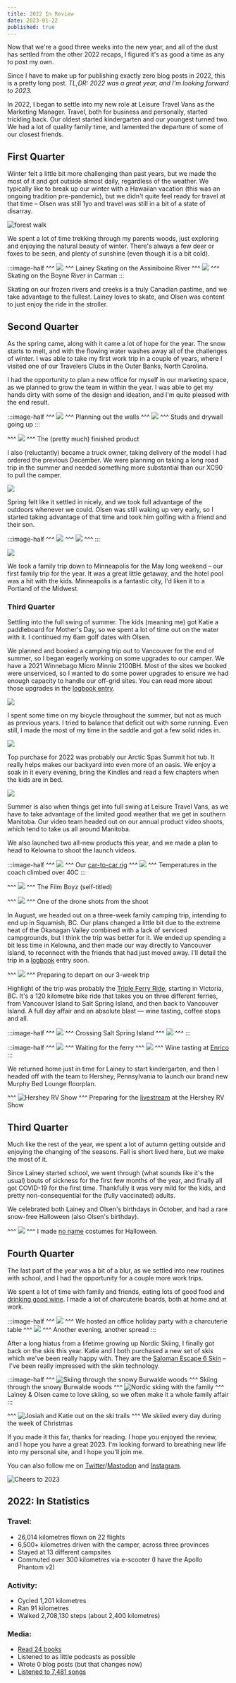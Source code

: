 ```yaml
---
title: 2022 In Review
date: 2023-01-22
published: true
---
```


Now that we're a good three weeks into the new year, and all of the dust has settled from the other 2022 recaps, I figured it's as good a time as any to post my own.

Since I have to make up for publishing exactly zero blog posts in 2022, this is a pretty long post. _TL;DR: 2022 was a great year, and I'm looking forward to 2023._

In 2022, I began to settle into my new role at Leisure Travel Vans as the Marketing Manager. Travel, both for business and personally, started trickling back. Our oldest started kindergarten and our youngest turned two. We had a lot of quality family time, and lamented the departure of some of our closest friends.

## First Quarter

Winter felt a little bit more challenging than past years, but we made the most of it and got outside almost daily, regardless of the weather. We typically like to break up our winter with a Hawaiian vacation (this was an ongoing tradition pre-pandemic), but we didn't quite feel ready for travel at that time – Olsen was still 1yo and travel was still in a bit of a state of disarray.

![forest walk](/img/2022-in-review/forest-walk.jpg)

We spent a lot of time trekking through my parents woods, just exploring and enjoying the natural beauty of winter. There's always a few deer or foxes to be seen, and plenty of sunshine (even though it is a bit cold).

:::image-half
^^^
![](/img/2022-in-review/lainey-assiniboine-skating.jpg)
^^^ Lainey Skating on the Assiniboine River
^^^
![](/img/2022-in-review/river-skating.gif)
^^^ Skating on the Boyne River in Carman
:::

Skating on our frozen rivers and creeks is a truly Canadian pastime, and we take advantage to the fullest. Lainey loves to skate, and Olsen was content to just enjoy the ride in the stroller.

## Second Quarter

As the spring came, along with it came a lot of hope for the year. The snow starts to melt, and with the flowing water washes away all of the challenges of winter. I was able to take my first work trip in a couple of years, where I visited one of our Travelers Clubs in the Outer Banks, North Carolina.

I had the opportunity to plan a new office for myself in our marketing space, as we planned to grow the team in within the year. I was able to get my hands dirty with some of the design and ideation, and I'm quite pleased with the end result.

:::image-half
^^^
![](/img/2022-in-review/office-reno-planning.jpg)
^^^ Planning out the walls
^^^
![](/img/2022-in-review/office-reno-wip.jpg)
^^^ Studs and drywall going up
:::

^^^
![](/img/2022-in-review/office-reno-complete.jpg)
^^^ The (pretty much) finished product

I also (reluctantly) became a truck owner, taking delivery of the model I had ordered the previous December. We were planning on taking a long road trip in the summer and needed something more substantial than our XC90 to pull the camper.

![](/img/2022-in-review/new-truck.jpg)

Spring felt like it settled in nicely, and we took full advantage of the outdoors whenever we could. Olsen was still waking up very early, so I started taking advantage of that time and took him golfing with a friend and their son.

:::image-half
^^^
![](/img/2022-in-review/stroller-golfing.jpg)
^^^
![](/img/2022-in-review/morning-golfing.jpg)
^^^
:::

![](/img/2022-in-review/backyard-work.jpg)

We took a family trip down to Minneapolis for the May long weekend – our first family trip for the year. It was a great little getaway, and the hotel pool was a hit with the kids. Minneapolis is a fantastic city, I'd liken it to a Portland of the Midwest.

### Third Quarter

Settling into the full swing of summer. The kids (meaning me) got Katie a paddleboard for Mother's Day, so we spent a lot of time out on the water with it. I continued my 6am golf dates with Olsen.

We planned and booked a camping trip out to Vancouver for the end of summer, so I began eagerly working on some upgrades to our camper. We have a 2021 Winnebago Micro Minnie 2100BH. Most of the sites we booked were unserviced, so I wanted to do some power upgrades to ensure we had enough capacity to handle our off-grid sites. You can read more about those upgrades in the [logbook entry](/logbook/2021-winnebago-micro-minnie-2100bh).

![](/img/2022-in-review/winnebago-electrical-upgrade.jpg)

I spent some time on my bicycle throughout the summer, but not as much as previous years. I tried to balance that deficit out with some running. Even still, I made the most of my time in the saddle and got a few solid rides in.

![](/img/2022-in-review/bike-ride.jpg)

Top purchase for 2022 was probably our Arctic Spas Summit hot tub. It really helps makes our backyard into even more of an oasis. We enjoy a soak in it every evening, bring the Kindles and read a few chapters when the kids are in bed.

![](/img/2022-in-review/hot-tub.jpg)

Summer is also when things get into full swing at Leisure Travel Vans, as we have to take advantage of the limited good weather that we get in southern Manitoba. Our video team headed out on our annual product video shoots, which tend to take us all around Manitoba.

We also launched two all-new products this year, and we made a plan to head to Kelowna to shoot the launch videos.

:::image-half
^^^
![](/img/2022-in-review/kelowna-shoot-rig.jpg)
^^^ Our [car-to-car rig](https://tilta.com/shop/hydra-alien-car-mounting-system-pro-kit/)
^^^
![](/img/2022-in-review/kelowna-shoot-temperature.jpg)
^^^ Temperatures in the coach climbed over 40C
:::

^^^
![](/img/2022-in-review/kelowna-shoot-selfie.jpg)
^^^ The Film Boyz (self-titled)

^^^
![](/img/2022-in-review/kelowna-shoot-drone.jpg)
^^^ One of the drone shots from the shoot

In August, we headed out on a three-week family camping trip, intending to end up in Squamish, BC. Our plans changed a little bit due to the extreme heat of the Okanagan Valley combined with a lack of serviced campgrounds, but I think the trip was better for it. We ended up spending a bit less time in Kelowna, and then made our way directly to Vancouver Island, to reconnect with the friends that had just moved away. I'll detail the trip in a [logbook](/logbook) entry soon.

^^^
![](/img/2022-in-review/squamish-trip-departure.jpg)
^^^ Preparing to depart on our 3-week trip

Highlight of the trip was probably the [Triple Ferry Ride](https://www.strava.com/activities/7705952028), starting in Victoria, BC. It's a 120 kilometre bike ride that takes you on three different ferries, from Vancouver Island to Salt Spring Island, and then back to Vancouver Island. A full day affair and an absolute blast — wine tasting, coffee stops and all.

:::image-half
^^^
![](/img/2022-in-review/triple-ferry-1.jpg)
^^^ Crossing Salt Spring Island
^^^
![](/img/2022-in-review/triple-ferry-2.gif)
^^^
:::

:::image-half
^^^
![](/img/2022-in-review/triple-ferry-4.jpg)
^^^ Waiting for the ferry
^^^
![](/img/2022-in-review/triple-ferry-3.gif)
^^^ Wine tasting at [Enrico](https://www.enricowinery.com/)
:::

We returned home just in time for Lainey to start kindergarten, and then I headed off with the team to Hershey, Pennsylvania to launch our brand new Murphy Bed Lounge floorplan.

^^^
![Hershey RV Show](/img/2022-in-review/hershey-rv-show.jpg)
^^^ Preparing for the [livestream](https://www.youtube.com/watch?v=cwJEpB2wBG0) at the Hershey RV Show

## Third Quarter

Much like the rest of the year, we spent a lot of autumn getting outside and enjoying the changing of the seasons. Fall is short lived here, but we make the most of it.

Since Lainey started school, we went through (what sounds like it's the usual) bouts of sickness for the first few months of the year, and finally all got COVID-19 for the first time. Thankfully it was very mild for the kids, and pretty non-consequential for the (fully vaccinated) adults.

We celebrated both Lainey and Olsen's birthdays in October, and had a rare snow-free Halloween (also Olsen's birthday).

^^^
![](/img/2022-in-review/no-name.jpg)
^^^ I made [no name](https://www.noname.ca/en_ca/about/) costumes for Halloween.

## Fourth Quarter

The last part of the year was a bit of a blur, as we settled into new routines with school, and I had the opportunity for a couple more work trips.

We spent a lot of time with family and friends, eating lots of good food and [drinking good wine](https://www.vivino.com/users/jwiebe). I made a lot of charcuterie boards, both at home and at work.

:::image-half
^^^
![](/img/2022-in-review/charcuterie-2.jpg)
^^^ We hosted an office holiday party with a charcuterie table
^^^
![](/img/2022-in-review/charcuterie-1.jpg)
^^^ Another evening, another spread
:::

After a long hiatus from a lifetime growing up Nordic Skiing, I finally got back on the skis this year. Katie and I both purchased a new set of skis which we've been really happy with. They are the [Saloman Escape 6 Skin](https://www.salomon.com/en-int/shop-int/product/escape-6-skin-and-prolink-access.html#color=67766) – I've been really impressed with the skin technology.

:::image-half
^^^
![Skiing through the snowy Burwalde woods](/img/2022-in-review/skiing-1.jpg)
^^^ Skiing through the snowy Burwalde woods
^^^
![Nordic skiing with the family](/img/2022-in-review/skiing-2.jpg)
^^^ Lainey & Olsen came to love skiing, so we often make it a whole family affair
:::

^^^
![Josiah and Katie out on the ski trails](/img/2022-in-review/skiing-3.jpg)
^^^ We skiied every day during the week of Christmas

If you made it this far, thanks for reading. I hope you enjoyed the review, and I hope you have a great 2023. I'm looking forward to breathing new life into my personal site, and I hope you'll join me.

You can also follow me on [Twitter](https://twitter.com/josiahwiebe)/[Mastodon](https://mastodon.social/@josiahwiebe) and [Instagram](https://instagram.com/josiahwiebe).

![Cheers to 2023](/img/2022-in-review/cheers.gif)

## 2022: In Statistics

### Travel:

- 26,014 kilometres flown on 22 flights
- 6,500+ kilometres driven with the camper, across three provinces
- Stayed at 13 different campsites
- Commuted over 300 kilometres via e-scooter (I have the Apollo Phantom v2)

### Activity:

- Cycled 1,201 kilometres
- Ran 91 kilometres
- Walked 2,708,130 steps (about 2,400 kilometres)

### Media:

- [Read 24 books](https://www.goodreads.com/user/year_in_books/2022/3921541)
- Listened to as little podcasts as possible
- Wrote 0 blog posts (but that changes now)
- [Listened to 7,481 songs](https://www.last.fm/user/josiahbenjamin/listening-report/year)
